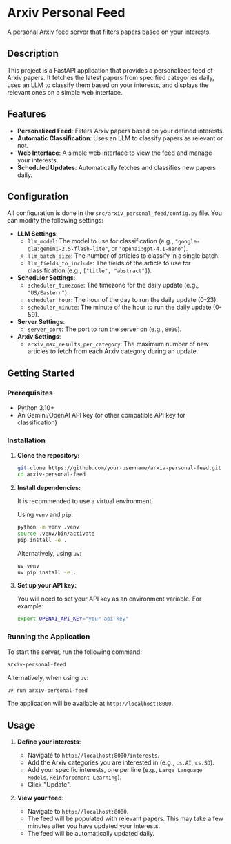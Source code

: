 # Arxiv Personal Feed

A personal Arxiv feed server that filters papers based on your interests.

## Description

This project is a FastAPI application that provides a personalized feed of Arxiv papers. It fetches the latest papers from specified categories daily, uses an LLM to classify them based on your interests, and displays the relevant ones on a simple web interface.

## Features

-   **Personalized Feed**: Filters Arxiv papers based on your defined interests.
-   **Automatic Classification**: Uses an LLM to classify papers as relevant or not.
-   **Web Interface**: A simple web interface to view the feed and manage your interests.
-   **Scheduled Updates**: Automatically fetches and classifies new papers daily.

## Configuration

All configuration is done in the `src/arxiv_personal_feed/config.py` file. You can modify the following settings:

-   **LLM Settings**:
    -   `llm_model`: The model to use for classification (e.g., `"google-gla:gemini-2.5-flash-lite"`, or `"openai:gpt-4.1-nano"`).
    -   `llm_batch_size`: The number of articles to classify in a single batch.
    -   `llm_fields_to_include`: The fields of the article to use for classification (e.g., `["title", "abstract"]`).
-   **Scheduler Settings**:
    -   `scheduler_timezone`: The timezone for the daily update (e.g., `"US/Eastern"`).
    -   `scheduler_hour`: The hour of the day to run the daily update (0-23).
    -   `scheduler_minute`: The minute of the hour to run the daily update (0-59).
-   **Server Settings**:
    -   `server_port`: The port to run the server on (e.g., `8000`).
-   **Arxiv Settings**:
    -   `arxiv_max_results_per_category`: The maximum number of new articles to fetch from each Arxiv category during an update.

## Getting Started

### Prerequisites

-   Python 3.10+
-   An Gemini/OpenAI API key (or other compatible API key for classification)

### Installation

1.  **Clone the repository:**

    ```bash
    git clone https://github.com/your-username/arxiv-personal-feed.git
    cd arxiv-personal-feed
    ```

2.  **Install dependencies:**

    It is recommended to use a virtual environment.

    Using `venv` and `pip`:
    ```bash
    python -m venv .venv
    source .venv/bin/activate
    pip install -e .
    ```

    Alternatively, using `uv`:
    ```bash
    uv venv
    uv pip install -e .
    ```

3.  **Set up your API key:**

    You will need to set your API key as an environment variable. For example:

    ```bash
    export OPENAI_API_KEY="your-api-key"
    ```

### Running the Application

To start the server, run the following command:

```bash
arxiv-personal-feed
```

Alternatively, when using `uv`:

```bash
uv run arxiv-personal-feed
```

The application will be available at `http://localhost:8000`.

## Usage

1.  **Define your interests**:
    -   Navigate to `http://localhost:8000/interests`.
    -   Add the Arxiv categories you are interested in (e.g., `cs.AI`, `cs.SD`).
    -   Add your specific interests, one per line (e.g., `Large Language Models`, `Reinforcement Learning`).
    -   Click "Update".

2.  **View your feed**:
    -   Navigate to `http://localhost:8000`.
    -   The feed will be populated with relevant papers. This may take a few minutes after you have updated your interests.
    -   The feed will be automatically updated daily.
